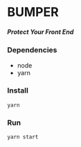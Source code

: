 # BUMPER
##### Protect Your Front End

### Dependencies
* node
* yarn

### Install
`yarn`

### Run
`yarn start`
